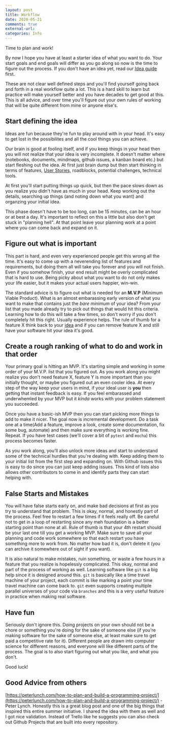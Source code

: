```yaml
---
layout: post
title: Workflow
date: 2020-05-21
comments: true
external-url:
categories: Info
---
```


<!-- markdownlint-disable MD004 MD009 MD014 MD024 MD040 -->

Time to plan and work!

By now I hope you have at least a starter idea of what you want to do. Your start goals and end goals will differ as you go along so now is the time to figure out the process. If you don't have an idea yet, read our [Idea guide](/ideas) first.

These are not clear well defined steps and you'll find yourself going back and forth in a real workflow quite a lot. This is a hard skill to learn but practice will make yourself better and you have decades to get good at this. This is all advice, and over time you'll figure out your own rules of working that will be quite different from mine or anyone else's.

## Start defining the idea 

Ideas are fun because they're fun to play around with in your head. It's easy to get lost in the possibilites and all the cool things you can achieve.

Our brain is good at fooling itself, and if you keep things in your head then you will not realize that your idea is very incomplete. It doesn't matter where (notebooks, documents, mindmaps, github issues, a kanban board etc.) but start fleshing out the idea. At first just brain dump but then start thinking in terms of features, [User Stories](https://www.visual-paradigm.com/guide/agile-software-development/what-is-user-story/), roadblocks, potential challenges, technical tools. 

At first you'll start putting things up quick, but then the pace slows down as you realize you didn't have as much in your head. Keep working out the details, searching up things (and noting down what you want) and organzing your initial idea.

This phase doesn't have to be too long, can be 15 minutes, can be an hour or at best a day. It's important to reflect on this a little but also don't get stuck in "planning hell". At that point leave your planning work at a point where you can come back and expand on it.

## Figure out what is important

This part is hard, and even very experienced people get this wrong all the time. It's easy to come up with a neverending list of features and requirements, but doing them all will take you forever and you will not finish. Even if you somehow finish, your end result might be overly complicated that is hard to use. Being picky about what you want to do not only makes your life easier, but it makes your actual users happier, win-win.

The standard advice is to figure out what is needed for an **M.V.P** (Minimum Viable Product). What is an almost embarassing early version of what you want to make that contains just the _bare minimum_ of your idea? From your list that you made already try to pick out things that would hit this criteria. Learning how to do this will take a few times, so don't worry if you don't completely hit this right. Usually experience helps. The rule of thumb for a feature X think back to your [idea](/ideas) and if you can remove feature X and still have your software hit your idea it's good.

## Create a rough ranking of what to do and work in that order

Your primary goal is hitting an MVP. It's starting simple and working in some order of your M.V.P. list that you figured out. As you work along you might realize you don't need feature X, feature Y is more important than you initially thought, or maybe you figured out an even cooler idea. At every step of the way keep your users in mind, if your ideal user is **you** then getting that instant feedback is easy. If you feel embarassed and underwhemled by your MVP but it _kinda_ works with your problem statement you succeeded.

Once you have a basic-ish MVP then you can start picking more things to add to make it nicer. The goal now is incremental development. Do a task one at a time(Add a feature, improve a look, create some documentation, fix some bug, automate) and then make sure everything is working fine. Repeat. If you have test cases (we'll cover a bit of `pytest` and `mocha`) this process becomes faster.

As you work along, you'll also unlock more ideas and start to understand some of the technical hurdles that you're dealing with. Keep adding them to your initial list from the first step and expanding on. With Github issues this is easy to do since you can just keep adding issues. This kind of lists also allows other contributors to come in and identify parts they can start helping with.

## False Starts and Mistakes

You will have false starts early on, and make bad decisions at first as you try to understand that problem. This is okay, normal, and honestly part of the process. Feel free to restart a few times if it feels really off. Be careful not to get in a loop of restarting since any meh foundation is a better starting point than none at all. Rule of thumb is that your 4th restart should be your last one till you get a working MVP. Make sure to save all your planning and code work somewhere so that each restart you have something more to work from. No matter how bad it is, don't delete it (you can archive it somewhere out of sight if you want).

It is also natural to make mistakes, ruin something, or waste a few hours in a feature that you realize is hopelessly complicated. This okay, normal and part of the process of working as well. Learning software like `git` is a big help since it is designed around this. `git` is basically like a time travel machine of your project, each commit is like marking a point your time travel machine can come back to. `git` even supports creating multiple parallel universes of your code via `branches` and this is a very useful feature in practice when making real software.

## Have fun

Seriously don't ignore this. Doing projects on your own should not be a chore or something you're doing for the sake of someone else (if you're making software for the sake of someone else, at least make sure to get paid a competitive rate for it). Different people are drawn into computer science for different reasons, and everyone will like different parts of the process. The goal is to also start figuring out what you like, and what you don't.

Good luck! 

## Good Advice from others

[https://peterlunch.com/how-to-plan-and-build-a-programming-project/](https://peterlunch.com/how-to-plan-and-build-a-programming-project/) - Peter Lynch. Honestly this is a great blog post and one of the big things that inspired this entire summer initiative. I shared the idea with them as well and I got nice validation. Instead of Trello like he suggests you can also check out Github Projects that are built into every repository.
